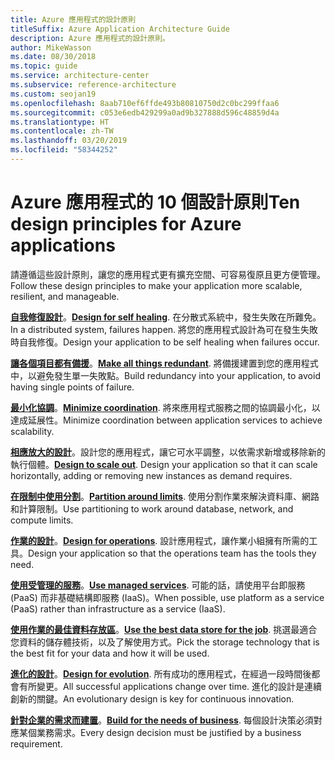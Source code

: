 ```yaml
---
title: Azure 應用程式的設計原則
titleSuffix: Azure Application Architecture Guide
description: Azure 應用程式的設計原則。
author: MikeWasson
ms.date: 08/30/2018
ms.topic: guide
ms.service: architecture-center
ms.subservice: reference-architecture
ms.custom: seojan19
ms.openlocfilehash: 8aab710ef6ffde493b80810750d2c0bc299ffaa6
ms.sourcegitcommit: c053e6edb429299a0ad9b327888d596c48859d4a
ms.translationtype: HT
ms.contentlocale: zh-TW
ms.lasthandoff: 03/20/2019
ms.locfileid: "58344252"
---
```

# <a name="ten-design-principles-for-azure-applications"></a><span data-ttu-id="48a11-103">Azure 應用程式的 10 個設計原則</span><span class="sxs-lookup"><span data-stu-id="48a11-103">Ten design principles for Azure applications</span></span>

<span data-ttu-id="48a11-104">請遵循這些設計原則，讓您的應用程式更有擴充空間、可容易復原且更方便管理。</span><span class="sxs-lookup"><span data-stu-id="48a11-104">Follow these design principles to make your application more scalable, resilient, and manageable.</span></span>

<span data-ttu-id="48a11-105">**[自我修復設計](self-healing.md)**。</span><span class="sxs-lookup"><span data-stu-id="48a11-105">**[Design for self healing](self-healing.md)**.</span></span> <span data-ttu-id="48a11-106">在分散式系統中，發生失敗在所難免。</span><span class="sxs-lookup"><span data-stu-id="48a11-106">In a distributed system, failures happen.</span></span> <span data-ttu-id="48a11-107">將您的應用程式設計為可在發生失敗時自我修復。</span><span class="sxs-lookup"><span data-stu-id="48a11-107">Design your application to be self healing when failures occur.</span></span>

<span data-ttu-id="48a11-108">**[讓各個項目都有備援](redundancy.md)**。</span><span class="sxs-lookup"><span data-stu-id="48a11-108">**[Make all things redundant](redundancy.md)**.</span></span> <span data-ttu-id="48a11-109">將備援建置到您的應用程式中，以避免發生單一失敗點。</span><span class="sxs-lookup"><span data-stu-id="48a11-109">Build redundancy into your application, to avoid having single points of failure.</span></span>

<span data-ttu-id="48a11-110">**[最小化協調](minimize-coordination.md)**。</span><span class="sxs-lookup"><span data-stu-id="48a11-110">**[Minimize coordination](minimize-coordination.md)**.</span></span> <span data-ttu-id="48a11-111">將來應用程式服務之間的協調最小化，以達成延展性。</span><span class="sxs-lookup"><span data-stu-id="48a11-111">Minimize coordination between application services to achieve scalability.</span></span>

<span data-ttu-id="48a11-112">**[相應放大的設計](scale-out.md)**。設計您的應用程式，讓它可水平調整，以依需求新增或移除新的執行個體。</span><span class="sxs-lookup"><span data-stu-id="48a11-112">**[Design to scale out](scale-out.md)**. Design your application so that it can scale horizontally, adding or removing new instances as demand requires.</span></span>

<span data-ttu-id="48a11-113">**[在限制中使用分割](partition.md)**。</span><span class="sxs-lookup"><span data-stu-id="48a11-113">**[Partition around limits](partition.md)**.</span></span> <span data-ttu-id="48a11-114">使用分割作業來解決資料庫、網路和計算限制。</span><span class="sxs-lookup"><span data-stu-id="48a11-114">Use partitioning to work around database, network, and compute limits.</span></span>

<span data-ttu-id="48a11-115">**[作業的設計](design-for-operations.md)**。</span><span class="sxs-lookup"><span data-stu-id="48a11-115">**[Design for operations](design-for-operations.md)**.</span></span> <span data-ttu-id="48a11-116">設計應用程式，讓作業小組擁有所需的工具。</span><span class="sxs-lookup"><span data-stu-id="48a11-116">Design your application so that the operations team has the tools they need.</span></span>

<span data-ttu-id="48a11-117">**[使用受管理的服務](managed-services.md)**。</span><span class="sxs-lookup"><span data-stu-id="48a11-117">**[Use managed services](managed-services.md)**.</span></span> <span data-ttu-id="48a11-118">可能的話，請使用平台即服務 (PaaS) 而非基礎結構即服務 (IaaS)。</span><span class="sxs-lookup"><span data-stu-id="48a11-118">When possible, use platform as a service (PaaS) rather than infrastructure as a service (IaaS).</span></span>

<span data-ttu-id="48a11-119">**[使用作業的最佳資料存放區](use-the-best-data-store.md)**。</span><span class="sxs-lookup"><span data-stu-id="48a11-119">**[Use the best data store for the job](use-the-best-data-store.md)**.</span></span> <span data-ttu-id="48a11-120">挑選最適合您資料的儲存體技術，以及了解使用方式。</span><span class="sxs-lookup"><span data-stu-id="48a11-120">Pick the storage technology that is the best fit for your data and how it will be used.</span></span>

<span data-ttu-id="48a11-121">**[進化的設計](design-for-evolution.md)**。</span><span class="sxs-lookup"><span data-stu-id="48a11-121">**[Design for evolution](design-for-evolution.md)**.</span></span> <span data-ttu-id="48a11-122">所有成功的應用程式，在經過一段時間後都會有所變更。</span><span class="sxs-lookup"><span data-stu-id="48a11-122">All successful applications change over time.</span></span> <span data-ttu-id="48a11-123">進化的設計是連續創新的關鍵。</span><span class="sxs-lookup"><span data-stu-id="48a11-123">An evolutionary design is key for continuous innovation.</span></span>

<span data-ttu-id="48a11-124">**[針對企業的需求而建置](build-for-business.md)**。</span><span class="sxs-lookup"><span data-stu-id="48a11-124">**[Build for the needs of business](build-for-business.md)**.</span></span> <span data-ttu-id="48a11-125">每個設計決策必須對應某個業務需求。</span><span class="sxs-lookup"><span data-stu-id="48a11-125">Every design decision must be justified by a business requirement.</span></span>
